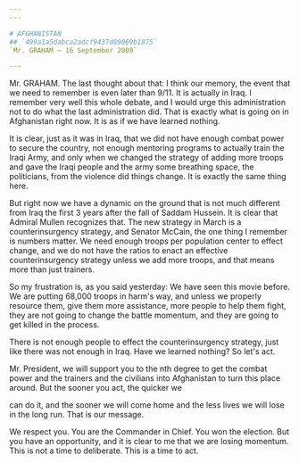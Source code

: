 ```yaml
---
---

# AFGHANISTAN
## `499a1a5dabca2adcf9437d89069b1875`
`Mr. GRAHAM — 16 September 2009`

---
```



Mr. GRAHAM. The last thought about that: I think our memory, the 
event that we need to remember is even later than 9/11. It is actually 
in Iraq. I remember very well this whole debate, and I would urge this 
administration not to do what the last administration did. That is 
exactly what is going on in Afghanistan right now. It is as if we have 
learned nothing.

It is clear, just as it was in Iraq, that we did not have enough 
combat power to secure the country, not enough mentoring programs to 
actually train the Iraqi Army, and only when we changed the strategy of 
adding more troops and gave the Iraqi people and the army some 
breathing space, the politicians, from the violence did things change. 
It is exactly the same thing here.

But right now we have a dynamic on the ground that is not much 
different from Iraq the first 3 years after the fall of Saddam Hussein. 
It is clear that Admiral Mullen recognizes that. The new strategy in 
March is a counterinsurgency strategy, and Senator McCain, the one 
thing I remember is numbers matter. We need enough troops per 
population center to effect change, and we do not have the ratios to 
enact an effective counterinsurgency strategy unless we add more 
troops, and that means more than just trainers.

So my frustration is, as you said yesterday: We have seen this movie 
before. We are putting 68,000 troops in harm's way, and unless we 
properly resource them, give them more assistance, more people to help 
them fight, they are not going to change the battle momentum, and they 
are going to get killed in the process.

There is not enough people to effect the counterinsurgency strategy, 
just like there was not enough in Iraq. Have we learned nothing? So 
let's act.

Mr. President, we will support you to the nth degree to get the 
combat power and the trainers and the civilians into Afghanistan to 
turn this place around. But the sooner you act, the quicker we


can do it, and the sooner we will come home and the less lives we will 
lose in the long run. That is our message.

We respect you. You are the Commander in Chief. You won the election. 
But you have an opportunity, and it is clear to me that we are losing 
momentum. This is not a time to deliberate. This is a time to act.